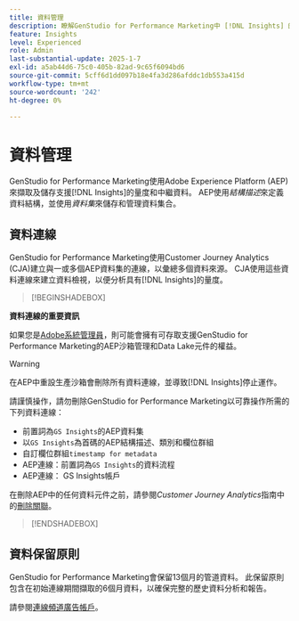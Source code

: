 ```yaml
---
title: 資料管理
description: 瞭解GenStudio for Performance Marketing中 [!DNL Insights] 的資料擷取和儲存。
feature: Insights
level: Experienced
role: Admin
last-substantial-update: 2025-1-7
exl-id: a5ab44d6-75c0-405b-82ad-9c65f6094bd6
source-git-commit: 5cff6d1dd097b18e4fa3d286afddc1db553a415d
workflow-type: tm+mt
source-wordcount: '242'
ht-degree: 0%

---
```


# 資料管理

GenStudio for Performance Marketing使用Adobe Experience Platform (AEP)來擷取及儲存支援[!DNL Insights]的量度和中繼資料。 AEP使用&#x200B;_結構描述_&#x200B;來定義資料結構，並使用&#x200B;_資料集_&#x200B;來儲存和管理資料集合。

## 資料連線

GenStudio for Performance Marketing使用Customer Journey Analytics (CJA)建立與一或多個AEP資料集的連線，以彙總多個資料來源。 CJA使用這些資料連線來建立資料檢視，以便分析具有[!DNL Insights]的量度。

>[!BEGINSHADEBOX]

**資料連線的重要資訊**

如果您是[Adobe系統管理員](/help/user-guide/user-roles.md#adobe-system-administrator-vs-genstudio-system-manager)，則可能會擁有可存取支援GenStudio for Performance Marketing的AEP沙箱管理和Data Lake元件的權益。

>[!WARNING]
>
>在AEP中重設生產沙箱會刪除所有資料連線，並導致[!DNL Insights]停止運作。

請謹慎操作，請勿刪除GenStudio for Performance Marketing以可靠操作所需的下列資料連線：

- 前置詞為`GS Insights`的AEP資料集
- 以`GS Insights`為首碼的AEP結構描述、類別和欄位群組
- 自訂欄位群組`timestamp for metadata`
- AEP連線：前置詞為`GS Insights`的資料流程
- AEP連線： GS Insights帳戶

在刪除AEP中的任何資料元件之前，請參閱&#x200B;_Customer Journey Analytics_&#x200B;指南中的[刪除關聯](https://experienceleague.adobe.com/en/docs/analytics-platform/using/technotes/deletion)。

>[!ENDSHADEBOX]

## 資料保留原則

GenStudio for Performance Marketing會保留13個月的管道資料。 此保留原則包含在初始連線期間擷取的6個月資料，以確保完整的歷史資料分析和報告。

請參閱[連線頻道廣告帳戶](/help/user-guide/insights/connect-channel.md)。
